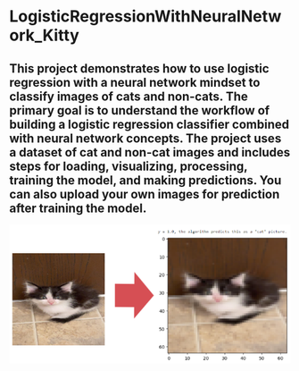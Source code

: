 # LogisticRegressionWithNeuralNetwork_Kitty

This project demonstrates how to use logistic regression with a neural network mindset to classify images of cats and non-cats. The primary goal is to understand the workflow of building a logistic regression classifier combined with neural network concepts. The project uses a dataset of cat and non-cat images and includes steps for loading, visualizing, processing, training the model, and making predictions. You can also upload your own images for prediction after training the model.
---
![Cat Image](images/hamR.png)
